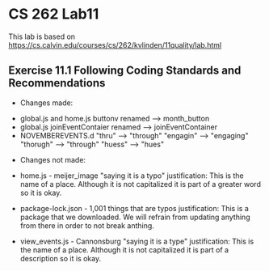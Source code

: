 # CS 262 Lab11
This lab is based on https://cs.calvin.edu/courses/cs/262/kvlinden/11quality/lab.html


## Exercise 11.1 Following Coding Standards and Recommendations
* Changes made:
- global.js and home.js
        buttonv renamed --> month_button
- global.js
        joinEventContaier renamed --> joinEventContainer
- NOVEMBEREVENTS.d
        "thru" --> "through"
        "engagin" --> "engaging"
        "thorugh" --> "through"
        "huess" --> "hues"

* Changes not made:
- home.js - meijer_image "saying it is a typo"
        justification: This is the name of a place. Although it is not capitalized it is part of a greater word so it is okay.

- package-lock.json - 1,001 things that are typos
        justification: This is a package that we downloaded. We will refrain from updating anything from there in order to not break anthing.

- view_events.js - Cannonsburg "saying it is a type"
        justification: This is the name of a place. Although it is not capitalized it is part of a description so it is okay.
